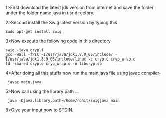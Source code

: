 1>First download the latest jdk version from internet and save the folder under the folder name java in usr directory.

2>Second install the Swig latest version by typing this

<code>Sudo apt-get install swig</code>

3>Now execute the following code in this directory

	swig -java cryp.i
	gcc -Wall -fPIC -I/usr/java/jdk1.8.0_05/include/ -I/usr/java/jdk1.8.0_05/include/linux -c cryp.c cryp_wrap.c
	ld -shared cryp.o cryp_wrap.o -o libcryp.so
 
4>After doing all this stuffs now run the main.java file using javac compiler-

<code> javac main.java</code>

5>Now call using the library path ...

<code> java -Djava.library.path=/home/rohit/swigjava main</code>

6>Give your input now to STDIN.

